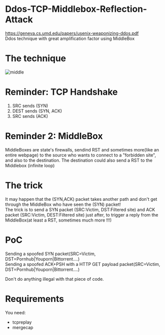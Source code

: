 # Ddos-TCP-Middlebox-Reflection-Attack  
https://geneva.cs.umd.edu/papers/usenix-weaponizing-ddos.pdf  
Ddos technique with great amplification factor using MiddleBox  

# The technique  
![middle](https://user-images.githubusercontent.com/123097488/222929668-9483378a-52b0-4f28-bf23-448f3ad275fe.png)  

# Reminder: TCP Handshake  
1) SRC sends (SYN)  
2) DEST sends (SYN, ACK)  
3) SRC sends (ACK)  

# Reminder 2: MiddleBox  
MiddleBoxes are state's firewalls, sendind RST and sometimes more(like an entire webpage) to the source who wants to connect to a "forbidden site", and also to the destination. The destination could also send a RST to the Middlebox (infinite loop) 

# The trick  
It may happen that the (SYN,ACK) packet takes another path and don't get through the MiddleBox who have seen the (SYN) packet!  
The trick is to send a SYN packet (SRC:Victim, DST:Filtered site) and ACK packet (SRC:Victim, DEST:Filtered site) just after, to trigger a reply from the MiddleBox(at least a RST, sometimes much more !!!) 

# PoC  

Sending a spoofed SYN packet(SRC=Victim, DST=Pornhub|Youporn|Bittorrent....)  
Sending a spoofed ACK+PSH with a HTTP GET payload packet(SRC=Victim, DST=Pornhub|Youporn|Bittorrent....)  

Don't do anything illegal with that piece of code.  

# Requirements  
You need:
* tcpreplay
* mergecap



